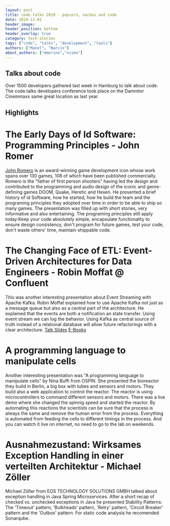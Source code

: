 ```yaml
---
layout: post
title: code.talks 2019 - popcorn, nachos and code
date: 2019-11-01
header_image:
header_position: bottom
header_overlay: true
category: tech-stories
tags: ["code", "talks", "development", "tools"]
authors: ["Manel", "Narcis"]
about_authors: ["mmerino","nsimu"]
---
```

## Talks about code
Over 1500 developers gathered last week in Hamburg to talk about code. The code.talks developers conference took place on the Dammtor Cinemmaxx same great location as last year. 

## Highlights
# The Early Days of Id Software: Programming Principles - John Romer
[John Romero](https://en.wikipedia.org/wiki/John_Romero) is an award-winning game development icon whose work spans over 130 games, 108 of which have been published commercially. Romero is the "father of first person shooters" having led the design and contributed to the programming and audio design of the iconic and genre-defining games DOOM, Quake, Heretic and Hexen.
He presented a brief history of id Software, how he started, how he build the team and the programing principles they adopted over time in order to be able to ship so many games. The presentation was filled up with short stories, very informative and also entertaining. The programing principles still apply today:Keep your code absolutely simple, encapsulate functionality to ensure design consistency, don't program for future games, test your code, don't waste others' time, maintain shippable code.  


# The Changing Face of ETL: Event-Driven Architectures for Data Engineers - Robin Moffat @ Confluent
This was another interesting presentation about Event Streaming with Apache Kafka. 
Robin Moffat explained how to use Apache Kafka not just as a message queue but also as a central part of the architecture. He explained that the events are both a notification an state transfer. Using event stream we can log the behavior. Using Kafka as central source of truth instead of a relational database will allow future refactorings with a clear architecture.
[Talk Slides](https://talks.rmoff.net/A4pLsH/the-changing-face-of-etl-event-driven-architectures-for-data-engineers)
[E-Books](http://cnfl.io/book-bundle)

# A programming language to manipulate cells
Another interesting presentation was "A programming language to manipulate cells" by Nina Buffi from OSPIN.
She presented the bioreactor they build in Berlin, a big box with tubes and sensors and motors. They build also a web application to control the reactor. The reactor is using microcontrollers to command different sensors and motors. There was a live demo where she changed the spinnig speed and started the reactor. By automating this reactions the scientists can be sure that the process is always the same and remove the human error from the process. Everything is automated from feeding the cells to different timings in the process. And you can watch it live on internet, no need to go to the lab on weekends.

# Ausnahmezustand: Wirksames Exception Handling in einer verteilten Architektur - Michael Zöller
Michael Zöller from EOS TECHNOLOGY SOLUTIONS GMBH talked about exception handling in Java Spring Microservices. After a short recap of checked vs. unchecked exceptions in Java he presented Stability Patterns: The 'Timeout' pattern, 'Bulkheads' pattern, 'Retry' pattern, 'Circuit Breaker' pattern and the 'Outbox' pattern. For static code analysis he recomended Sonarqube.


